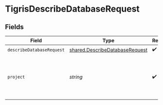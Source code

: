 # TigrisDescribeDatabaseRequest


## Fields

| Field                                                                            | Type                                                                             | Required                                                                         | Description                                                                      |
| -------------------------------------------------------------------------------- | -------------------------------------------------------------------------------- | -------------------------------------------------------------------------------- | -------------------------------------------------------------------------------- |
| `describeDatabaseRequest`                                                        | [shared.DescribeDatabaseRequest](../../models/shared/describedatabaserequest.md) | :heavy_check_mark:                                                               | N/A                                                                              |
| `project`                                                                        | *string*                                                                         | :heavy_check_mark:                                                               | Project name whose db is under target to get description.                        |